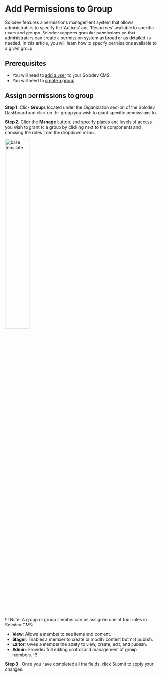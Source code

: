 # Add Permissions to Group

Solodev features a permissions management system that allows administrators to specify the ‘Actions’ and ‘Resources’ available to specific users and groups. Solodev supports granular permissions so that administrators can create a permission system as broad or as detailed as needed. In this article, you will learn how to specify permissions available to a given group.

## Prerequisites

-	You will need to <a href="../../../organization/users/add-user/">add a user</a> to your Solodev CMS.
-	You will need to <a href="../../../organization/groups/add-group/">create a group</a>

## Assign permissions to group

**Step 1**. Click **Groups** located under the Organization section of the Solodev Dashboard and click on the group you wish to grant specific permissions to.

<!-- <img src="../../../images/addgrouppermissions.png" alt="base template" style="width: 100%; display: block"></a>
-->


**Step 2**. Click the **Manage** button, and specify places and levels of access you wish to grant to a group by clicking next to the components and choosing the roles from the dropdown menu.

<!--<img src="../../../images/addgrouppermissions1.png" alt="base template" style="width: 100%; display: block"></a>
-->
<img src="../../../images/addgrouppermissions2.png" alt="base template" style="width: 40%; display: block"></a>


!!! Note:
A group or group member can be assigned one of four roles in Solodev CMS:

- **View**: Allows a member to see items and content.
- **Stager**: Enables a member to create or modify content but not publish.
- **Editor**: Gives a member the ability to view, create, edit, and publish.
- **Admin**: Provides full editing control and management of group members.
!!!

**Step 3** . Once you have completed all the fields, click Submit to apply your changes.

<!-- <img src="../../../images/addgrouppermissions3.png" alt="base template" style="width: 50%; display: block"></a> -->
